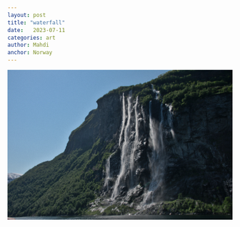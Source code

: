 ```yaml
---
layout: post
title: "waterfall"
date:   2023-07-11
categories: art
author: Mahdi
anchor: Norway
---
```


![waterfall](/img/arts/norway-2023/waterfall.jpg)
